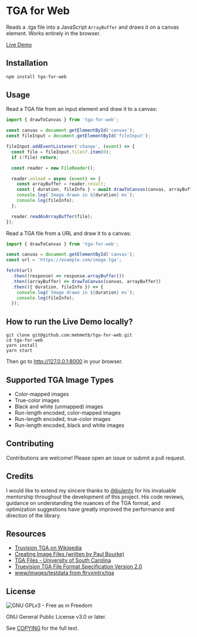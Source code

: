 # TGA for Web

Reads a .tga file into a JavaScript `ArrayBuffer` and draws it on a canvas element. Works entirely in the browser.

[Live Demo](https://mehmetb.github.io/tga-for-web-live-demo/)

## Installation

```bash
npm install tga-for-web
```

## Usage

Read a TGA file from an input element and draw it to a canvas:

```js
import { drawToCanvas } from 'tga-for-web';

const canvas = document.getElementById('canvas');
const fileInput = document.getElementById('fileInput');

fileInput.addEventListener('change', (event) => {
  const file = fileInput.files?.item(0);
  if (!file) return;

  const reader = new FileReader();

  reader.onload = async (event) => {
    const arrayBuffer = reader.result;
    const { duration, fileInfo } = await drawToCanvas(canvas, arrayBuffer);
    console.log(`Image drawn in ${duration} ms`);
    console.log(fileInfo);
  };

  reader.readAsArrayBuffer(file);
});
```

Read a TGA file from a URL and draw it to a canvas:

```js
import { drawToCanvas } from 'tga-for-web';

const canvas = document.getElementById('canvas');
const url = 'https://example.com/image.tga';

fetch(url)
  .then((response) => response.arrayBuffer())
  .then((arrayBuffer) => drawToCanvas(canvas, arrayBuffer))
  .then(({ duration, fileInfo }) => {
    console.log(`Image drawn in ${duration} ms`);
    console.log(fileInfo);
  });


```

## How to run the Live Demo locally?

```
git clone git@github.com:mehmetb/tga-for-web.git
cd tga-for-web
yarn install
yarn start
```

Then go to http://127.0.0.1:8000 in your browser.

## Supported TGA Image Types

- Color-mapped images
- True-color images
- Black and white (unmapped) images
- Run-length encoded, color-mapped images
- Run-length encoded, true-color images
- Run-length encoded, black and white images

## Contributing

Contributions are welcome! Please open an issue or submit a pull request.

## Credits

I would like to extend my sincere thanks to [@bulentv](https://github.com/bulentv) for his invaluable mentorship throughout the development of this project. His code reviews, guidance on understanding the nuances of the TGA format, and optimization suggestions have greatly improved the performance and direction of the library. 

## Resources

- [Truvision TGA on Wikipedia](https://en.wikipedia.org/wiki/Truevision_TGA)
- [Creating Image Files (written by Paul Bourke)](http://www.paulbourke.net/dataformats/tga/)
- [TGA Files - University of South Carolina](https://people.math.sc.edu/Burkardt/data/tga/tga.html)
- [Truevision TGA File Format Specification Version 2.0](https://www.dca.fee.unicamp.br/~martino/disciplinas/ea978/tgaffs.pdf)
- [www/images/testdata from ftrvxmtrx/tga](https://github.com/ftrvxmtrx/tga)

## License

![GNU GPLv3 - Free as ın Freedom](https://www.gnu.org/graphics/gplv3-with-text-136x68.png)

GNU General Public License v3.0 or later.

See [COPYING](COPYING) for the full text.
